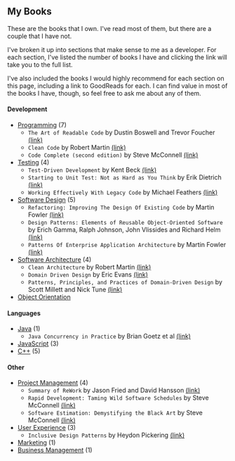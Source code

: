 ## My Books

These are the books that I own. I've read most of them, but there are a couple that I have not.

I've broken it up into sections that make sense to me as a developer. For each section, I've listed the number of books I have and clicking the link will take you to the full list.

I've also included the books I would highly recommend for each section on this page, including a link to GoodReads for each. I can find value in most of the books I have, though, so feel free to ask me about any of them.

#### Development

* [Programming](programming.md) (7)
  * ```The Art of Readable Code``` by Dustin Boswell and Trevor Foucher
    [(link)](https://www.goodreads.com/book/show/8677004-the-art-of-readable-code)
  * ```Clean Code``` by Robert Martin
    [(link)](https://www.goodreads.com/book/show/3735293-clean-code)
  * ```Code Complete (second edition)``` by Steve McConnell
    [(link)](https://www.goodreads.com/book/show/4845.Code_Complete)
* [Testing](testing.md) (4)
  * ```Test-Driven Development``` by Kent Beck
    [(link)](https://www.goodreads.com/book/show/387190.Test_Driven_Development)
  * ```Starting to Unit Test: Not as Hard as You Think``` by Erik Dietrich
    [(link)](https://www.goodreads.com/book/show/23848857-starting-to-unit-test)
  * ```Working Effectively With Legacy Code``` by Michael Feathers
    [(link)](https://www.goodreads.com/book/show/44919.Working_Effectively_with_Legacy_Code)
* [Software Design](software-design.md) (5)
  * ```Refactoring: Improving The Design Of Existing Code``` by Martin Fowler
    [(link)](https://www.goodreads.com/book/show/44936.Refactoring)
  * ```Design Patterns: Elements of Reusable Object-Oriented Software``` by Erich Gamma, Ralph Johnson, John Vlissides and Richard Helm
    [(link)](https://www.goodreads.com/book/show/85009.Design_Patterns)
  * ```Patterns Of Enterprise Application Architecture``` by Martin Fowler
    [(link)](https://www.goodreads.com/book/show/70156.Patterns_of_Enterprise_Application_Architecture)
* [Software Architecture](software-architecture.md) (4)
  * ```Clean Architecture``` by Robert Martin
    [(link)](https://www.goodreads.com/book/show/18043011-clean-architecture)
  * ```Domain Driven Design``` by Eric Evans
    [(link)](https://www.goodreads.com/book/show/179133.Domain_Driven_Design)
  * ```Patterns, Principles, and Practices of Domain-Driven Design``` by Scott Millett and Nick Tune
    [(link)](https://www.goodreads.com/book/show/25531393-patterns-principles-and-practices-of-domain-driven-design)
* [Object Orientation](object-orientation.md)

#### Languages

* [Java](java.md) (1)
  * ```Java Concurrency in Practice``` by Brian Goetz et al
    [(link)](https://www.goodreads.com/book/show/127932.Java_Concurrency_in_Practice)
* [JavaScript](javascript.md) (3)
* [C++](c++.md) (5)

#### Other

* [Project Management](project-management.md) (4)
  * ```Summary of ReWork``` by Jason Fried and David Hansson
    [(link)](https://www.goodreads.com/book/show/36269634-summary-of-rework-by-jason-fried-and-david-heinemeier-hansson)
  * ```Rapid Development: Taming Wild Software Schedules``` by Steve McConnell
    [(link)](https://www.goodreads.com/book/show/93892.Rapid_Development)
  * ```Software Estimation: Demystifying the Black Art``` by Steve McConnell
    [(link)](https://www.goodreads.com/book/show/93891.Software_Estimation)
* [User Experience](user-experience.md) (3)
  * ```Inclusive Design Patterns``` by Heydon Pickering
    [(link)](https://www.goodreads.com/book/show/30816008-inclusive-design-patterns---coding-accessibility-into-web-design)
* [Marketing](marketing.md) (1)
* [Business Management](business-management.md) (1)
